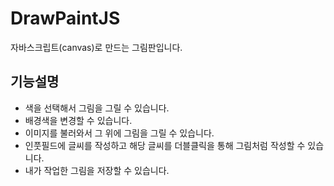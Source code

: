 # DrawPaintJS
자바스크립트(canvas)로 만드는 그림판입니다.

## 기능설명
- 색을 선택해서 그림을 그릴 수 있습니다.
- 배경색을 변경할 수 있습니다.
- 이미지를 불러와서 그 위에 그림을 그릴 수 있습니다.
- 인풋필드에 글씨를 작성하고 해당 글씨를 더블클릭을 통해 그림처럼 작성할 수 있습니다.
- 내가 작업한 그림을 저장할 수 있습니다.